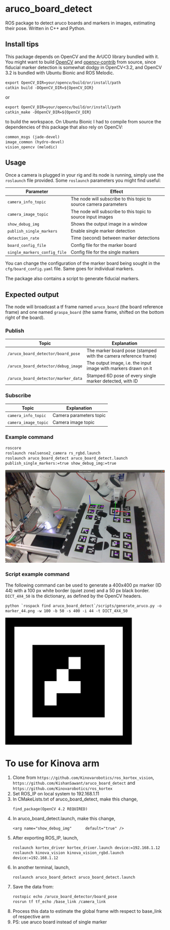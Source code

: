 # aruco_board_detect

ROS package to detect aruco boards and markers in images, estimating their pose. Written in C++ and Python.

## Install tips

This package depends on OpenCV and the ArUCO library bundled with it. You might want to build [OpenCV](https://github.com/opencv/opencv) and [opencv-contrib](https://github.com/opencv/opencv-contrib) from source, since fiducial marker detection is somewhat dodgy in OpenCV<3.2, and OpenCV 3.2 is bundled with Ubuntu Bionic and ROS Melodic.


 ```
export OpenCV_DIR=your/opencv/build/or/install/path
catkin build -DOpenCV_DIR=${OpenCV_DIR}
 ```
or
```
export OpenCV_DIR=your/opencv/build/or/install/path
catkin_make -DOpenCV_DIR=${OpenCV_DIR}
```
to build the workspace. On Ubuntu Bionic I had to compile from source the dependencies of this package that also rely on OpenCV:
```
common_msgs (jade-devel)
image_common (hydro-devel)
vision_opencv (melodic)
```

## Usage

Once a camera is plugged in your rig and its node is running, simply use the `roslaunch` file provided. Some `roslaunch` parameters you might find useful:

| Parameter | Effect |
| --- | --- |
| `camera_info_topic`               | The node will subscribe to this topic to source camera parameters |
| `camera_image_topic`              | The node will subscribe to this topic to source input images |
| `show_debug_img`                  | Shows the output image in a window |
| `publish_single_markers`          | Enable single marker detection |
| `detection_rate`                  | Time (second) between marker detections |
| `board_config_file`               | Config file for the marker board |
| `single_markers_config_file`      | Config file for the single markers |

You can change the configuration of the marker board being sought in the `cfg/board_config.yaml` file. Same goes for individual markers.

The package also contains a script to generate fiducial markers.

## Expected output

The node will broadcast a tf frame named `aruco_board` (the board reference frame) and one named `graspa_board` (the same frame, shifted on the bottom right of the board).

### Publish

| Topic | Explanation |
| - | - |
| `/aruco_board_detector/board_pose` | The marker board pose (stamped with the camera reference frame) |
| `/aruco_board_detector/debug_image` | The output image, i.e. the input image with markers drawn on it |
| `/aruco_board_detector/marker_data` | Stamped 6D pose of every single marker detected, with ID |

### Subscribe

| Topic | Explanation |
| - | - |
| `camera_info_topic` | Camera parameters topic |
| `camera_image_topic` | Camera image topic |

### Example command

```
roscore
roslaunch realsense2_camera rs_rgbd.launch
roslaunch aruco_board_detect aruco_board_detect.launch publish_single_markers:=true show_debug_img:=true
```

<img src=assets/output.jpeg width=1000/>

### Script example command

The following command can be used to generate a 400x400 px marker (ID 44) with a 100 px white border (quiet zone) and a 50 px black border. `DICT_4X4_50` is the dictionary, as defined by the OpenCV headers.

```
python `rospack find aruco_board_detect`/scripts/generate_aruco.py -o marker_44.png -w 100 -b 50 -s 400 -i 44 -t DICT_4X4_50

```

<img src=assets/marker_44.png width=400/>


# To use for Kinova arm

1. Clone from `https://github.com/Kinovarobotics/ros_kortex_vision`, `https://github.com/KishanSawant/aruco_board_detect` and `https://github.com/Kinovarobotics/ros_kortex`
2. Set ROS_IP on local system to 192.168.1.11
3. In CMakeLists.txt of aruco_board_detect, make this change,
    ```
    find_package(OpenCV 4.2 REQUIRED)
    ```
4. In aruco_board_detect.launch, make this change,
    ```
    <arg name="show_debug_img"      default="true" />
    ```
5. After exporting ROS_IP, launch,
    ```
    roslaunch kortex_driver kortex_driver.launch device:=192.168.1.12
    roslaunch kinova_vision kinova_vision_rgbd.launch device:=192.168.1.12
    ```
6. In another terminal, launch,
    ```
    roslaunch aruco_board_detect aruco_board_detect.launch
    ``` 
7. Save the data from: 
    ```
    rostopic echo /aruco_board_detector/board_pose
    rosrun tf tf_echo /base_link /camera_link
    ```
8. Process this data to estimate the global frame with respect to base_link of respective arm
9. PS: use aruco board instead of single marker